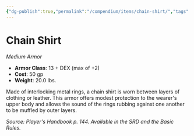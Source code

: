```yaml
---
{"dg-publish":true,"permalink":"/compendium/items/chain-shirt/","tags":["compendium/src/5e/phb","item/armor/medium"]}
---
```


# Chain Shirt
*Medium Armor*  

- **Armor Class**: 13 + DEX (max of +2)
- **Cost**: 50 gp
- **Weight**: 20.0 lbs.

Made of interlocking metal rings, a chain shirt is worn between layers of clothing or leather. This armor offers modest protection to the wearer's upper body and allows the sound of the rings rubbing against one another to be muffled by outer layers.

*Source: Player's Handbook p. 144. Available in the SRD and the Basic Rules.*
